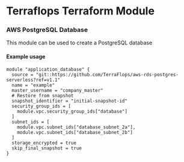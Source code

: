# Terraflops Terraform Module
 
### AWS PostgreSQL Database

This module can be used to create a PostgreSQL database

#### Example usage

```hcl-terraform
module "application_database" {
  source = "git::https://github.com/TerraFlops/aws-rds-postgres-serverless?ref=v1.1"
  name = "example"
  master_username = "company_master"
  # Restore from snapshot
  snapshot_identifier = "initial-snapshot-id"
  security_group_ids = [
    module.vpc.security_group_ids["database"]
  ]
  subnet_ids = [
    module.vpc.subnet_ids["database_subnet_2a"],
    module.vpc.subnet_ids["database_subnet_2b"]
  ]
  storage_encrypted = true
  skip_final_snapshot = true
}
```
